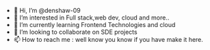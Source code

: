 - 👋 Hi, I’m @denshaw-09
- 👀 I’m interested in Full stack,web dev, cloud and more..
- 🌱 I’m currently learning Frontend Technologies and cloud
- 💞️ I’m looking to collaborate on SDE projects
- 📫 How to reach me : well know you know if you have make it here.
